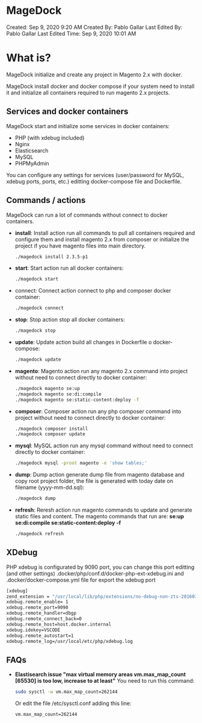 # MageDock

Created: Sep 9, 2020 9:20 AM
Created By: Pablo Gallar
Last Edited By: Pablo Gallar
Last Edited Time: Sep 9, 2020 10:01 AM

# What is?

MageDock initialize and create any project in Magento 2.x with docker.

MageDock install docker and docker compose if your system need to install it and initialize all containers required to run magento 2.x projects.

## Services and docker containers

MageDock start and initialize some services in docker containers:

- PHP (with xdebug included)
- Nginx
- Elasticsearch
- MySQL
- PHPMyAdmin

You can configure any settings for services (user/password for MySQL, xdebug ports, ports, etc.) editting docker-compose file and Dockerfile.

## Commands / actions

MageDock can run a lot of commands without connect to docker containers.

- **install**:
Install action run all commands to pull all containers required and configure them and install magento 2.x from composer or initialize the project if you have magento files into main directory.

    ```bash
    ./magedock install 2.3.5-p1
    ```

- **start**:
Start action run all docker containers:

    ```bash
    ./magedock start
    ```

- connect:
Connect action connect to php and composer docker container:

    ```bash
    ./magedock connect
    ```

- **stop**:
Stop action stop all docker containers:

    ```bash
    ./magedock stop
    ```

- **update**:
Update action build all changes in Dockerfile o docker-compose:

    ```bash
    ./magedock update
    ```

- **magento**:
Magento action run any magento 2.x command into project without need to connect directly to docker container:

    ```bash
    ./magedock magento se:up
    ./magedock magento se:di:compile
    ./magedock magento se:static-content:deploy -f
    ```

- **composer**:
Composer action run any php  composer command into project without need to connect directly to docker container:

    ```bash
    ./magedock composer install
    ./magedock composer update
    ```

- **mysql**:
MySQL action run any mysql command without need to connect directly to docker container:

    ```bash
    ./magedock mysql -proot magento -e 'show tables;'
    ```

- **dump**:
Dump action generate dump file from magento database and copy root project folder, the file is generated with today date on filename (yyyy-mm-dd.sql):

    ```bash
    ./magedock dump
    ```

- **refresh**:
Reresh action run magento commands to update and generate static files and content.
The magento commands that run are:
**se:up
se:di:compile
se:static-content:deploy -f**

    ```bash
    ./magedock refresh
    ```

## XDebug

PHP xdebug is configurated by 9090 port, you can change this port editting (and other settings) .docker/php/conf.d/docker-php-ext-xdebug.ini and .docker/docker-compose.yml file for export the xdebug port

```bash
[xdebug]
zend_extension = "/usr/local/lib/php/extensions/no-debug-non-zts-20160303/xdebug.so"
xdebug.remote_enable= 1
xdebug.remote_port=9090
xdebug.remote_handler=dbgp
xdebug.remote_connect_back=0
xdebug.remote_host=host.docker.internal
xdebug.idekey=VSCODE
xdebug.remote_autostart=1
xdebug.remote_log=/usr/local/etc/php/xdebug.log
```

## FAQs

- **Elastisearch issue "max virtual memory areas vm.max_map_count [65530] is too low, increase to at least"**
You need to run this command:

    ```bash
    sudo sysctl -w vm.max_map_count=262144
    ```

    Or edit the file /etc/sysctl.conf adding this line:

    ```bash
    vm.max_map_count=262144
    ```